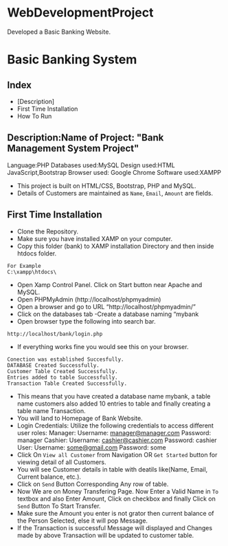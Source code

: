 # WebDevelopmentProject
Developed a Basic Banking Website.
#  Basic Banking System

## Index
- [Description]
- First Time Installation
- How To Run


## Description:Name of Project:   "Bank Management System Project"
Language:PHP
Databases used:MySQL
Design used:HTML JavaScript,Bootstrap
Browser used: Google Chrome
Software used:XAMPP

- This project is built on HTML/CSS, Bootstrap, PHP and MySQL.
- Details of Customers are maintained as `Name`, `Email`, `Amount` are fields.
 

## First Time Installation
- Clone the Repository.
- Make sure you have installed XAMP on your computer.
- Copy this folder (bank) to XAMP installation Directory and then inside htdocs folder.

```
For Example
C:\xampp\htdocs\
```
- Open Xamp Control Panel. Click on Start button near Apache and MySQL.
- Open PHPMyAdmin (http://localhost/phpmyadmin)
- Open a browser and go to URL “http://localhost/phpmyadmin/”
- Click on the databases tab
-Create a database naming “mybank
- Open browser type the following into search bar.
```
http://localhost/bank/login.php
```
- If everything works fine you would see this on your browser.
```
Conection was established Succesfully.
DATABASE Created Successfully.
Customer Table Created Successfully.
Entries added to table Successfully.
Transaction Table Created Successfully.
```
- This means that you have created a database name mybank, a table name customers also added 10 entries to table and finally creating a table name Transaction.
- You will land to Homepage of Bank Website.
- Login Credentials: Utilize the following credentials to access different user roles:
Manager:
Username: manager@manager.com
Password: manager
Cashier:
Username: cashier@cashier.com
Password: cashier
User:
Username: some@gmail.com
Password: some
- Click On `View all Customer` from Navigation OR `Get Started` button for viewing detail of all Customers.
- You will see Customer details in table with deatils like(Name, Email, Current balance, etc.).
- Click on `Send` Button Corresponding Any row of table.
- Now We are on Money Transfering Page. Now Enter a Valid Name in `To` textbox and also Enter Amount, Click on checkbox and finally Click on `Send` Button To Start Transfer.
- Make sure the Amount you enter is not grator then current balance of the Person Selected, else it will pop Message.
- If the Transaction is successful Message will displayed and Changes made by above Transaction will be updated to customer table. 

